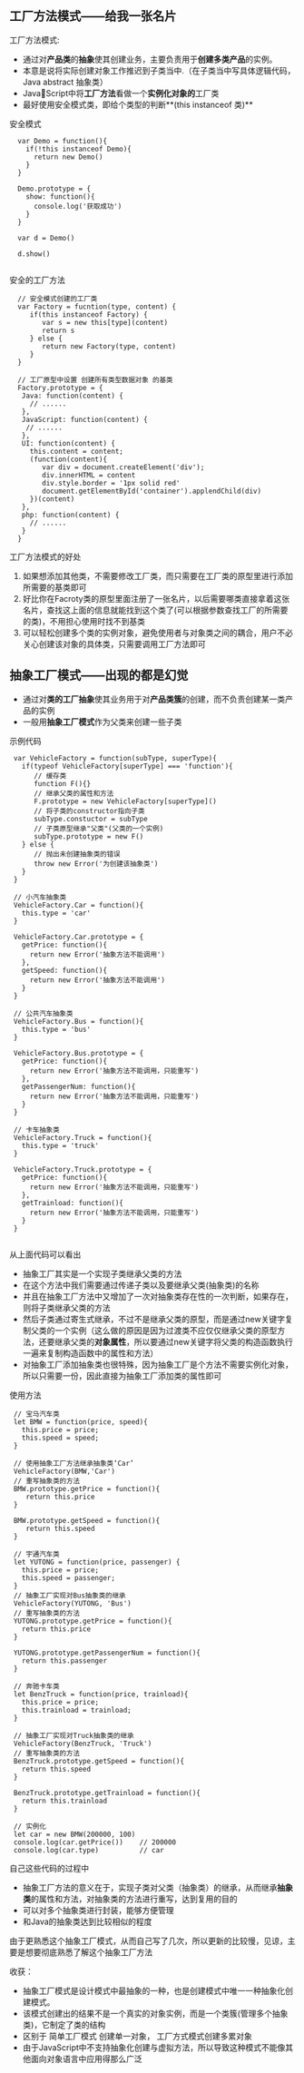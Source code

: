 ## 工厂方法模式——给我一张名片
工厂方法模式: 

* 通过对**产品类**的**抽象**使其创建业务，主要负责用于**创建多类产品**的实例。  
* 本意是说将实际创建对象工作推迟到子类当中.（在子类当中写具体逻辑代码，Java abstract 抽象类）
* JavaScript中将**工厂方法**看做一个**实例化对象的**工厂类
* 最好使用安全模式类，即给个类型的判断**(this instanceof 类)**

安全模式

```
  var Demo = function(){
    if(!this instanceof Demo){
      return new Demo()
    }
  }
  
  Demo.prototype = {
    show: function(){
      console.log('获取成功')
    }
  }
  
  var d = Demo()
  
  d.show()
  
```

安全的工厂方法

```
  // 安全模式创建的工厂类
  var Factory = fucntion(type, content) {
     if(this instanceof Factory) {
        var s = new this[type](content)
        return s
     } else {
        return new Factory(type, content)
     }
  }
  
  // 工厂原型中设置 创建所有类型数据对象 的基类
  Factory.prototype = {
   Java: function(content) {
     // ......
   },
   JavaScript: function(content) {
    // ......
   },
   UI: function(content) {
     this.content = content;
     (function(content){
        var div = document.createElement('div');
        div.innerHTML = content
        div.style.border = '1px solid red'
        document.getElementById('container').applendChild(div)
     })(content)
   },
   php: function(content) {
     // ......
   }
  }

```
工厂方法模式的好处

1. 如果想添加其他类，不需要修改工厂类，而只需要在工厂类的原型里进行添加所需要的基类即可
2. 好比你在Facroty类的原型里面注册了一张名片，以后需要哪类直接拿着这张名片，查找这上面的信息就能找到这个类了(可以根据参数查找工厂的所需要的类)，不用担心使用时找不到基类
3. 可以轻松创建多个类的实例对象，避免使用者与对象类之间的耦合，用户不必关心创建该对象的具体类，只需要调用工厂方法即可

## 抽象工厂模式——出现的都是幻觉

* 通过对**类的工厂抽象**使其业务用于对**产品类簇**的创建，而不负责创建某一类产品的实例
* 一般用**抽象工厂模式**作为父类来创建一些子类

示例代码

```
 var VehicleFactory = function(subType, superType){
   if(typeof VehicleFactory[superType] === 'function'){
      // 缓存类
      function F(){}
      // 继承父类的属性和方法
      F.prototype = new VehicleFactory[superType]()
      // 将子类的constructor指向子类
      subType.constuctor = subType
      // 子类原型继承"父类"(父类的一个实例)
      subType.prototype = new F()
   } else {
      // 抛出未创建抽象类的错误
      throw new Error('为创建该抽象类')
   }
 }
 
 // 小汽车抽象类
 VehicleFactory.Car = function(){
   this.type = 'car' 
 }
 
 VehicleFactory.Car.prototype = {
   getPrice: function(){
     return new Error('抽象方法不能调用')
   },
   getSpeed: function(){
     return new Error('抽象方法不能调用')
   }
 }
 
 // 公共汽车抽象类
 VehicleFactory.Bus = function(){
   this.type = 'bus'
 }
 
 VehicleFactory.Bus.prototype = {
   getPrice: function(){
     return new Error('抽象方法不能调用，只能重写')
   },
   getPassengerNum: function(){
     return new Error('抽象方法不能调用，只能重写')
   }
 }
 
 // 卡车抽象类
 VehicleFactory.Truck = function(){
   this.type = 'truck'
 }
 
 VehicleFactory.Truck.prototype = {
   getPrice: function(){
     return new Error('抽象方法不能调用，只能重写')
   },
   getTrainload: function(){
     return new Error('抽象方法不能调用，只能重写')
   }
 }
  
```

从上面代码可以看出

* 抽象工厂其实是一个实现子类继承父类的方法
* 在这个方法中我们需要通过传递子类以及要继承父类(抽象类)的名称
* 并且在抽象工厂方法中又增加了一次对抽象类存在性的一次判断，如果存在，则将子类继承父类的方法
* 然后子类通过寄生式继承，不过不是继承父类的原型，而是通过new关键字复制父类的一个实例（这么做的原因是因为过渡类不应仅仅继承父类的原型方法，还要继承父类的**对象属性**，所以要通过new关键字将父类的构造函数执行一遍来复制构造函数中的属性和方法）
* 对抽象工厂添加抽象类也很特殊，因为抽象工厂是个方法不需要实例化对象，所以只需要一份，因此直接为抽象工厂添加类的属性即可

使用方法

```
 // 宝马汽车类
 let BMW = function(price, speed){
   this.price = price;
   this.speed = speed;
 }
 
 // 使用抽象工厂方法继承抽象类‘Car’
 VehicleFactory(BMW,'Car')
 // 重写抽象类的方法
 BMW.prototype.getPrice = function(){
    return this.price
 }
 
 BMW.prototype.getSpeed = function(){
    return this.speed
 }
 
 // 宇通汽车类
 let YUTONG = function(price, passenger) {
   this.price = price;
   this.speed = passenger;
 }
 // 抽象工厂实现对Bus抽象类的继承
 VehicleFactory(YUTONG, 'Bus')
 // 重写抽象类的方法
 YUTONG.prototype.getPrice = function(){
   return this.price
 }
 
 YUTONG.prototype.getPassengerNum = function(){
   return this.passenger
 }
 
 // 奔驰卡车类
 let BenzTruck = function(price, trainload){
   this.price = price;
   this.trainload = trainload;
 }
 
 // 抽象工厂实现对Truck抽象类的继承
 VehicleFactory(BenzTruck, 'Truck')
 // 重写抽象类的方法
 BenzTruck.prototype.getSpeed = function(){
   return this.speed
 }
 
 BenzTruck.prototype.getTrainload = function(){
   return this.trainload
 }
 
 // 实例化
 let car = new BMW(200000, 100)
 console.log(car.getPrice())    // 200000
 console.log(car.type)          // car
```

自己这些代码的过程中

* 抽象工厂方法的意义在于，实现子类对父类（抽象类）的继承，从而继承**抽象类**的属性和方法，对抽象类的方法进行重写，达到复用的目的
* 可以对多个抽象类进行封装，能够方便管理
* 和Java的抽象类达到比较相似的程度

由于更熟悉这个抽象工厂模式，从而自己写了几次，所以更新的比较慢，见谅，主要是想要彻底熟悉了解这个抽象工厂方法

收获：

* 抽象工厂模式是设计模式中最抽象的一种，也是创建模式中唯一一种抽象化创建模式。
* 该模式创建出的结果不是一个真实的对象实例，而是一个类簇(管理多个抽象类)，它制定了类的结构
* 区别于 简单工厂模式 创建单一对象， 工厂方式模式创建多累对象
* 由于JavaScript中不支持抽象化创建与虚拟方法，所以导致这种模式不能像其他面向对象语言中应用得那么广泛
